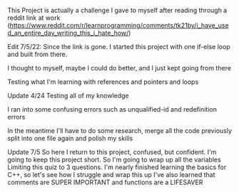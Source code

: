 This Project is actually a challenge I gave to myself after reading through a reddit link at work (https://www.reddit.com/r/learnprogramming/comments/tk21by/i_have_used_an_entire_day_writing_this_i_hate_how/)

Edit 7/5/22: Since the link is gone. I started this project with one if-else loop and built from there.

I thought to myself, maybe I could do better, and I just kept going from there

Testing what I'm learning with references and pointers and loops

Update 4/24 Testing all of my knowledge

I ran into some confusing errors such as unqualified-id and redefinition errors

In the meantime I'll have to do some research, merge all the code previously split into one file again and polish my skills

Update 7/5
So here I return to this project, confused, but confident. I'm going to keep this project short. So I'm going to wrap up all the variables
Limiting this quiz to 3 questions. I'm nearly finished learning the basics for C++, so let's see how I struggle and wrap this up
I've also learned that comments are SUPER IMPORTANT and functions are a LIFESAVER
